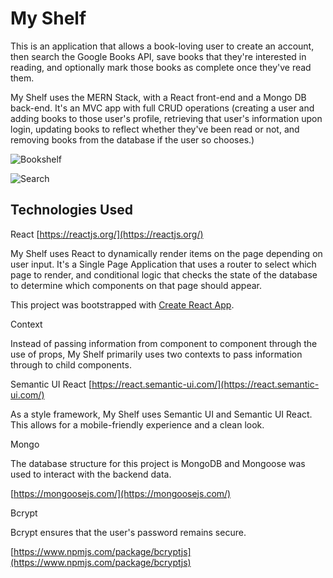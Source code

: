 # My Shelf

This is an application that allows a book-loving user to create an account, then search the Google Books API, save books that they're interested in reading, and optionally mark those books as complete once they've read them.

My Shelf uses the MERN Stack, with a React front-end and a Mongo DB back-end.  It's an MVC app with full CRUD operations (creating a user and adding books to those user's profile, retrieving that user's information upon login, updating books to reflect whether they've been read or not, and removing books from the database if the user so chooses.)

![Bookshelf](public/images/library.png)

![Search](public/images/search.png")

## Technologies Used

React [https://reactjs.org/](https://reactjs.org/)

My Shelf uses React to dynamically render items on the page depending on user input.  It's a Single Page Application that uses a router to select which page to render, and conditional logic that checks the state of the database to determine which components on that page should appear.

This project was bootstrapped with [Create React App](https://github.com/facebook/create-react-app).

Context

Instead of passing information from component to component through the use of props, My Shelf primarily uses two contexts to pass information through to child components.

Semantic UI React [https://react.semantic-ui.com/](https://react.semantic-ui.com/)

As a style framework, My Shelf uses Semantic UI and Semantic UI React.  This allows for a mobile-friendly experience and a clean look.

Mongo

The database structure for this project is MongoDB and Mongoose was used to interact with the backend data.

[https://mongoosejs.com/](https://mongoosejs.com/)

Bcrypt

Bcrypt ensures that the user's password remains secure.

[https://www.npmjs.com/package/bcryptjs](https://www.npmjs.com/package/bcryptjs)